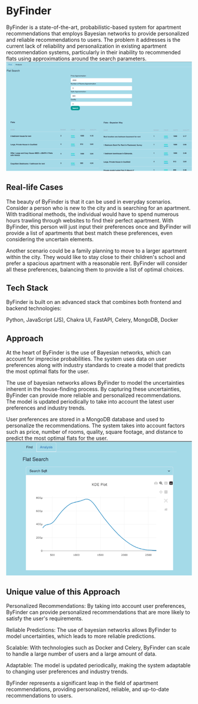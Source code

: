 # ByFinder
ByFinder is a state-of-the-art, probabilistic-based system for apartment recommendations that employs Bayesian networks to provide personalized and reliable recommendations to users. The problem it addresses is the current lack of reliability and personalization in existing apartment recommendation systems, particularly in their inability to recommended flats using approximations around the search parameters.
![alt text](img/find.png)
## Real-life Cases
The beauty of ByFinder is that it can be used in everyday scenarios. Consider a person who is new to the city and is searching for an apartment. With traditional methods, the individual would have to spend numerous hours trawling through websites to find their perfect apartment. With ByFinder, this person will just input their preferences once and ByFinder will provide a list of apartments that best match these preferences, even considering the uncertain elements.

Another scenario could be a family planning to move to a larger apartment within the city. They would like to stay close to their children's school and prefer a spacious apartment with a reasonable rent. ByFinder will consider all these preferences, balancing them to provide a list of optimal choices.

## Tech Stack
ByFinder is built on an advanced stack that combines both frontend and backend technologies:

Python, JavaScript (JS), Chakra UI, FastAPI, Celery, MongoDB, Docker
## Approach
At the heart of ByFinder is the use of Bayesian networks, which can account for imprecise probabilities. The system uses data on user preferences along with industry standards to create a model that predicts the most optimal flats for the user.

The use of bayesian networks allows ByFinder to model the uncertainties inherent in the house-finding process. By capturing these uncertainties, ByFinder can provide more reliable and personalized recommendations. The model is updated periodically to take into account the latest user preferences and industry trends.

User preferences are stored in a MongoDB database and used to personalize the recommendations. The system takes into account factors such as price, number of rooms, quality, square footage, and distance to predict the most optimal flats for the user.
![alt text](img/analysis.png)
## Unique value of this Approach
Personalized Recommendations: By taking into account user preferences, ByFinder can provide personalized recommendations that are more likely to satisfy the user's requirements.

Reliable Predictions: The use of bayesian networks allows ByFinder to model uncertainties, which leads to more reliable predictions.

Scalable: With technologies such as Docker and Celery, ByFinder can scale to handle a large number of users and a large amount of data.

Adaptable: The model is updated periodically, making the system adaptable to changing user preferences and industry trends.

ByFinder represents a significant leap in the field of apartment recommendations, providing personalized, reliable, and up-to-date recommendations to users.
